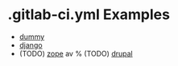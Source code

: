 # .gitlab-ci.yml Examples
- [dummy](./examples/dummy-.gitlab-ci.yml)
- [django](https://github.com/makinacorpus/corpus-django/blob/master/.gitlab-ci.yml)
- (TODO) [zope](https://github.com/makinacorpus/corpus-zope-plone/blob/master/.gitlab-ci.yml)
av % (TODO) [drupal](https://github.com/makinacorpus/corpus-drupal/blob/master/.gitlab-ci.yml)
